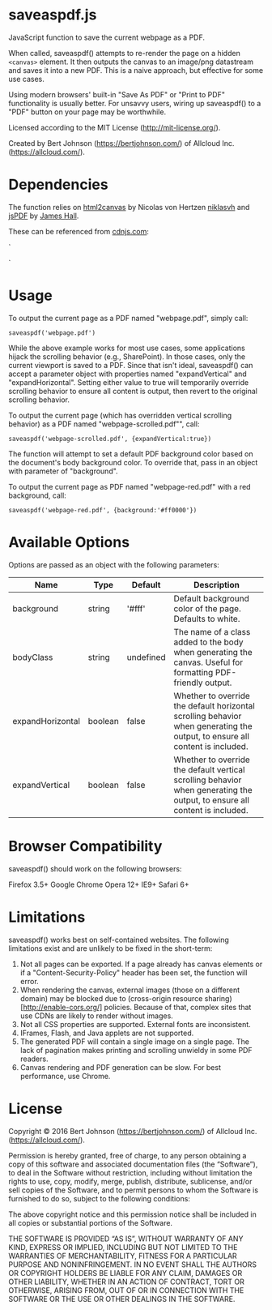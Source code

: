 saveaspdf.js
============

JavaScript function to save the current webpage as a PDF.

When called, saveaspdf() attempts to re-render the page on a hidden `<canvas>` element. It then outputs the canvas to an image/png datastream and saves it into a new PDF. This is a naive approach, but effective for some use cases.

Using modern browsers' built-in "Save As PDF" or "Print to PDF" functionality is usually better. For unsavvy users, wiring up saveaspdf() to a "PDF" button on your page may be worthwhile.

Licensed according to the MIT License (http://mit-license.org/).

Created by Bert Johnson (https://bertjohnson.com/) of Allcloud Inc. (https://allcloud.com/).

Dependencies
============

The function relies on [html2canvas](https://github.com/niklasvh/html2canvas) by Nicolas von Hertzen [niklasvh](https://github.com/niklasvh) and [jsPDF](https://github.com/MrRio/jsPDF) by [James Hall](https://github.com/MrRio).

These can be referenced from [cdnjs.com](https://cdnjs.com/):

`<script src='https://cdnjs.cloudflare.com/ajax/libs/html2canvas/0.4.1/html2canvas.min.js'></script>
<script src='https://cdnjs.cloudflare.com/ajax/libs/jspdf/1.3.2/jspdf.min.js'></script>`

Usage
=====

To output the current page as a PDF named "webpage.pdf", simply call:

`saveaspdf('webpage.pdf')`

While the above example works for most use cases, some applications hijack the scrolling behavior (e.g., SharePoint). In those cases, only the current viewport is saved to a PDF. Since that isn't ideal, saveaspdf() can accept a parameter object with properties named "expandVertical" and "expandHorizontal". Setting either value to true will temporarily override scrolling behavior to ensure all content is output, then revert to the original scrolling behavior.

To output the current page (which has overridden vertical scrolling behavior) as a PDF named "webpage-scrolled.pdf"", call:

`saveaspdf('webpage-scrolled.pdf', {expandVertical:true})`

The function will attempt to set a default PDF background color based on the document's body background color. To override that, pass in an object with parameter of "background".

To output the current page as PDF named "webpage-red.pdf" with a red background, call:

`saveaspdf('webpage-red.pdf', {background:'#ff0000'})`

Available Options
=================

Options are passed as an object with the following parameters:

| Name             | Type    | Default   | Description                                                                                                                  |
|------------------|---------|-----------|------------------------------------------------------------------------------------------------------------------------------|
| background       | string  | '#fff'    | Default background color of the page. Defaults to white.                                                                     |
| bodyClass        | string  | undefined | The name of a class added to the body when generating the canvas. Useful for formatting PDF-friendly output.                 |
| expandHorizontal | boolean | false     | Whether to override the default horizontal scrolling behavior when generating the output, to ensure all content is included. |
| expandVertical   | boolean | false     | Whether to override the default vertical scrolling behavior when generating the output, to ensure all content is included.   |

Browser Compatibility
==================

saveaspdf() should work on the following browsers:

Firefox 3.5+
Google Chrome
Opera 12+
IE9+
Safari 6+

Limitations
===========

saveaspdf() works best on self-contained websites. The following limitations exist and are unlikely to be fixed in the short-term:

1. Not all pages can be exported. If a page already has canvas elements or if a "Content-Security-Policy" header has been set, the function will error.
2. When rendering the canvas, external images (those on a different domain) may be blocked due to (cross-origin resource sharing)[http://enable-cors.org/] policies. Because of that, complex sites that use CDNs are likely to render without images.
3. Not all CSS properties are supported. External fonts are inconsistent.
4. IFrames, Flash, and Java applets are not supported.
5. The generated PDF will contain a single image on a single page. The lack of pagination makes printing and scrolling unwieldy in some PDF readers.
6. Canvas rendering and PDF generation can be slow. For best performance, use Chrome.

License
=======

Copyright © 2016 Bert Johnson (https://bertjohnson.com/) of Allcloud Inc. (https://allcloud.com/).

Permission is hereby granted, free of charge, to any person obtaining a copy of this software and associated documentation files (the “Software”), to deal in the Software without restriction, including without limitation the rights to use, copy, modify, merge, publish, distribute, sublicense, and/or sell copies of the Software, and to permit persons to whom the Software is furnished to do so, subject to the following conditions:

The above copyright notice and this permission notice shall be included in all copies or substantial portions of the Software.

THE SOFTWARE IS PROVIDED “AS IS”, WITHOUT WARRANTY OF ANY KIND, EXPRESS OR IMPLIED, INCLUDING BUT NOT LIMITED TO THE WARRANTIES OF MERCHANTABILITY, FITNESS FOR A PARTICULAR PURPOSE AND NONINFRINGEMENT. IN NO EVENT SHALL THE AUTHORS OR COPYRIGHT HOLDERS BE LIABLE FOR ANY CLAIM, DAMAGES OR OTHER LIABILITY, WHETHER IN AN ACTION OF CONTRACT, TORT OR OTHERWISE, ARISING FROM, OUT OF OR IN CONNECTION WITH THE SOFTWARE OR THE USE OR OTHER DEALINGS IN THE SOFTWARE.